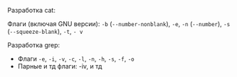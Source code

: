 Разработка cat:

Флаги (включая GNU версии):
`-b` (`--number-nonblank`), `-e`, `-n` (`--number`), `-s` (`--squeeze-blank`), `-t`, `- v`


Разработка grep:
- Флаги `-e`, `-i`, `-v`, `-c`, `-l`, `-n`, `-h`, `-s`, `-f`, `-o`
- Парные и тд флаги: -iv, и тд
